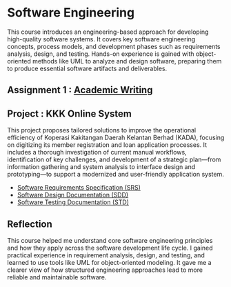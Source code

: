 # Software Engineering
This course introduces an engineering-based approach for developing high-quality software systems. It covers key software engineering concepts, process models, and development phases such as requirements analysis, design, and testing. Hands-on experience is gained with object-oriented methods like UML to analyze and design software, preparing them to produce essential software artifacts and deliverables.

## Assignment 1 : [Academic Writing](https://github.com/TehRuQian/SECPH-Data-Engineering-UTM/blob/main/SECPH-Year2-Sem1/Software%20Engineering/academic%20writing.pdf)
## Project : KKK Online System
This project proposes tailored solutions to improve the operational efficiency of Koperasi Kakitangan Daerah Kelantan Berhad (KADA), focusing on digitizing its member registration and loan application processes. It includes a thorough investigation of current manual workflows, identification of key challenges, and development of a strategic plan—from information gathering and system analysis to interface design and prototyping—to support a modernized and user-friendly application system.
* [Software Requirements Specification (SRS)](https://github.com/TehRuQian/SECPH-Data-Engineering-UTM/blob/main/SECPH-Year2-Sem1/Software%20Engineering/Tech%20Hi-Five%20SRS%20Agile%202.0.docx.pdf)
* [Software Design Documentation (SDD)](https://github.com/TehRuQian/SECPH-Data-Engineering-UTM/blob/main/SECPH-Year2-Sem1/Software%20Engineering/Tech%20Hi-Five%20SE%20SDD%20Software%20Design%20Document%202.0.docx.pdf)
* [Software Testing Documentation (STD)](https://github.com/TehRuQian/SECPH-Data-Engineering-UTM/blob/main/SECPH-Year2-Sem1/Software%20Engineering/Tech%20Hi-Five%20STD%202.0.docx.pdf)

## Reflection
This course helped me understand core software engineering principles and how they apply across the software development life cycle. I gained practical experience in requirement analysis, design, and testing, and learned to use tools like UML for object-oriented modeling. It gave me a clearer view of how structured engineering approaches lead to more reliable and maintainable software.
